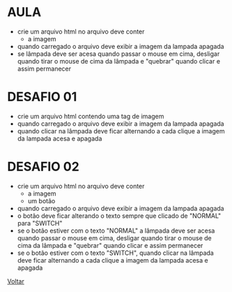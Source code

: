 # AULA

- crie um arquivo html no arquivo deve conter
    - a imagem
- quando carregado o arquivo deve exibir a imagem da lampada apagada
- se lâmpada deve ser acesa quando passar o mouse em cima, desligar quando tirar o mouse de cima da lâmpada e "quebrar" quando clicar e assim permanecer

# DESAFIO 01

- crie um arquivo html contendo uma tag de imagem
- quando carregado o arquivo deve exibir a imagem da lampada apagada
- quando clicar na lâmpada deve ficar alternando a cada clique a imagem da lampada acesa e apagada

# DESAFIO 02

- crie um arquivo html no arquivo deve conter
    - a imagem
    - um botão
- quando carregado o arquivo deve exibir a imagem da lampada apagada
- o botão deve ficar alterando o texto sempre que clicado de "NORMAL" para "SWITCH"
- se o botão estiver com o texto "NORMAL" a lâmpada deve ser acesa quando passar o mouse em cima, desligar quando tirar o mouse de cima da lâmpada e "quebrar" quando clicar e assim permanecer
- se o botão estiver com o texto "SWITCH", quando clicar na lâmpada deve ficar alternando a cada clique a imagem da lampada acesa e apagada

[Voltar](../README.md)
